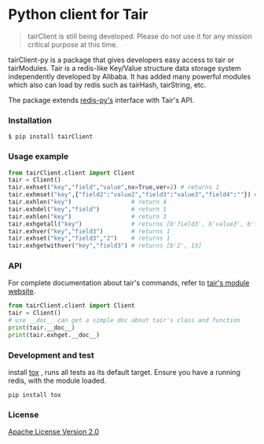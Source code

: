 # Python client for Tair

> tairClient is still being developed. Please do not use it for any mission critical purpose at this time.

tairClient-py is a package that gives developers easy access to tair or tairModules. Tair is a redis-like Key/Value structure 
data storage system independently developed by Alibaba. It has added many powerful modules which also can load by redis
such as tairHash, tairString, etc.

The package extends [redis-py's](https://github.com/andymccurdy/redis-py) interface with Tair's API.

### Installation
``` 
$ pip install tairClient
```

### Usage example

```python
from tairClient.client import Client
tair = Client()
tair.exhset("key","field","value",nx=True,ver=2) # returns 1
tair.exhmset("key",{"field2":"value2","field3":"value3","field4":""}) # returns b'OK'
tair.exhlen("key")                 # return 4
tair.exhdel("key","field")         # return 1
tair.exhlen("key")                 # return 3
tair.exhgetall("key")              # returns [b'field3', b'value3', b'field2', b'value2', b'field4', b'']
tair.exhver("key","field3")        # returns 1
tair.exhset("key","field3","2")    # returns 1
tair.exhgetwithver("key","field3") # returns [b'2', 13]
```

### API
For complete documentation about tair's commands, refer to [tair's module website](https://help.aliyun.com/document_detail/146579.html).

```python
from tairClient.client import Client
tair = Client()
# use __doc__ can get a simple doc about tair's class and function
print(tair.__doc__) 
print(tair.exhget.__doc__)
```
### Development and test
install [tox](https://tox.readthedocs.io/en/latest/) , runs all tests as its default target. Ensure you have a running redis, with the module loaded.
```
pip install tox  
```



### License
[Apache License Version 2.0](https://github.com/631086083/tairClient/master/LICENSE)
